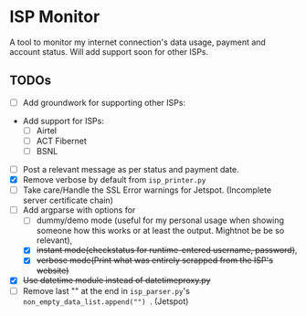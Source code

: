# ISP Monitor
A tool to monitor my internet connection's data usage, payment and account status. 
Will add support soon for other ISPs.


## TODOs
* [ ] Add groundwork for supporting other ISPs:
* Add support for ISPs:
  * [ ] Airtel
  * [ ] ACT Fibernet
  * [ ] BSNL
* [ ] Post a relevant message as per status and payment date.
* [x] Remove verbose by default from `isp_printer.py`
* [ ] Take care/Handle the SSL Error warnings for Jetspot. (Incomplete server certificate chain)
* [ ] Add argparse with options for
  * [ ]  dummy/demo mode (useful for my personal usage when showing someone how this works or at least the output. Mightnot be be so relevant), 
  * [x]  ~~instant mode(checkstatus for runtime-entered username, password)~~, 
  * [x]  ~~verbose mode(Print what was entirely scrapped from the ISP's website)~~
* [x] ~~Use datetime module instead of datetimeproxy.py~~
* [ ] Remove last "" at the end in `isp_parser.py`'s  `non_empty_data_list.append("") `. (Jetspot)

